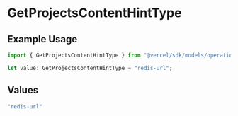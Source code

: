 # GetProjectsContentHintType

## Example Usage

```typescript
import { GetProjectsContentHintType } from "@vercel/sdk/models/operations";

let value: GetProjectsContentHintType = "redis-url";
```

## Values

```typescript
"redis-url"
```